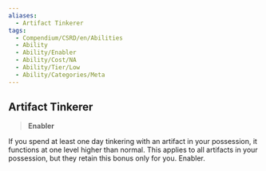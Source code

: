 ```yaml
---
aliases:
  - Artifact Tinkerer
tags:
  - Compendium/CSRD/en/Abilities
  - Ability
  - Ability/Enabler
  - Ability/Cost/NA
  - Ability/Tier/Low
  - Ability/Categories/Meta
---
```

  
    
## Artifact Tinkerer    
>**Enabler**  
    
If you spend at least one day tinkering with an artifact in your possession, it functions at one level higher than normal. This applies to all artifacts in your possession, but they retain this bonus only for you. Enabler.